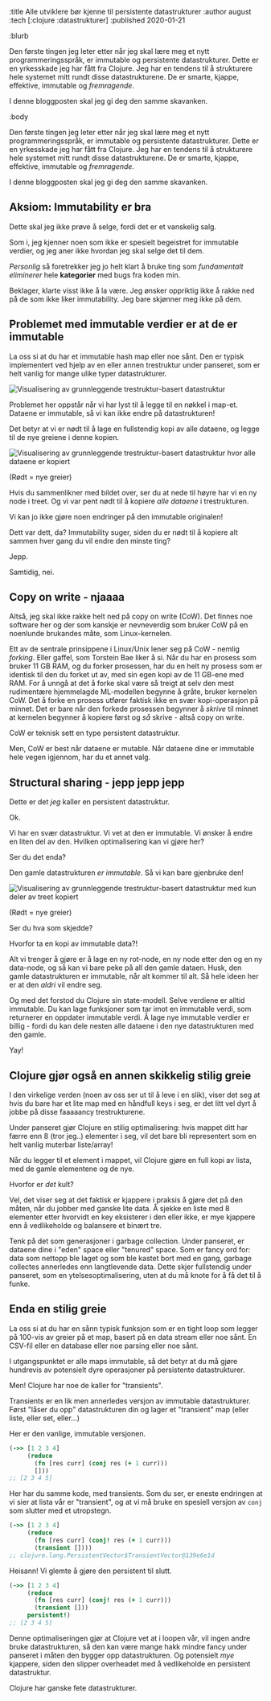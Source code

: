 :title Alle utviklere bør kjenne til persistente datastrukturer
:author august
:tech [:clojure :datastrukturer]
:published 2020-01-21

:blurb

Den første tingen jeg leter etter når jeg skal lære meg et nytt programmeringsspråk, er immutable og persistente datastrukturer. Dette er en yrkesskade jeg har fått fra Clojure. Jeg har en tendens til å strukturere hele systemet mitt rundt disse datastrukturene. De er smarte, kjappe, effektive, immutable og _fremragende_.

I denne bloggposten skal jeg gi deg den samme skavanken.

:body

Den første tingen jeg leter etter når jeg skal lære meg et nytt programmeringsspråk, er immutable og persistente datastrukturer. Dette er en yrkesskade jeg har fått fra Clojure. Jeg har en tendens til å strukturere hele systemet mitt rundt disse datastrukturene. De er smarte, kjappe, effektive, immutable og _fremragende_.

I denne bloggposten skal jeg gi deg den samme skavanken.


## Aksiom: Immutability er bra

Dette skal jeg ikke prøve å selge, fordi det er et vanskelig salg.

Som i, jeg kjenner noen som ikke er spesielt begeistret for immutable verdier, og jeg aner ikke hvordan jeg skal selge det til dem.

_Personlig_ så foretrekker jeg jo helt klart å bruke ting som _fundamentalt eliminerer_ hele **kategorier** med bugs fra koden min.

Beklager, klarte visst ikke å la være. Jeg ønsker oppriktig ikke å rakke ned på de som ikke liker immutability. Jeg bare skjønner meg ikke på dem.

## Problemet med immutable verdier er at de er immutable

La oss si at du har et immutable hash map eller noe sånt. Den er typisk implementert ved hjelp av en eller annen trestruktur under panseret, som er helt vanlig for mange ulike typer datastrukturer.

![Visualisering av grunnleggende trestruktur-basert datastruktur](/images/blogg/the_basic.png)

Problemet her oppstår når vi har lyst til å legge til en nøkkel i map-et. Dataene er immutable, så vi kan ikke endre på datastrukturen!


Det betyr at vi er nødt til å lage en fullstendig kopi av alle dataene, og legge til de nye greiene i denne kopien.

![Visualisering av grunnleggende trestruktur-basert datastruktur hvor alle dataene er kopiert](/images/blogg/complete_clone.png)

(Rødt = nye greier)

Hvis du sammenlikner med bildet over, ser du at nede til høyre har vi en ny node i treet. Og vi var pent nødt til å kopiere _alle dataene_ i trestrukturen. 

Vi kan jo ikke gjøre noen endringer på den immutable originalen!

Dett var dett, da? Immutability suger, siden du er nødt til å kopiere alt sammen hver gang du vil endre den minste ting?

Jepp.

Samtidig, nei.

## Copy on write - njaaaa

Altså, jeg skal ikke rakke helt ned på copy on write (CoW). Det finnes noe software her og der som kanskje er nevneverdig som bruker CoW på en noenlunde brukandes måte, som Linux-kernelen.

Ett av de sentrale prinsippene i Linux/Unix lener seg på CoW - nemlig _forking_. Eller gaffel, som Torstein Bae liker å si. Når du har en prosess som bruker 11 GB RAM, og du forker prosessen, har du en helt ny prosess som er identisk til den du forket ut av, med sin egen kopi av de 11 GB-ene med RAM. For å unngå at det å forke skal være så treigt at selv den mest rudimentære hjemmelagde ML-modellen begynne å gråte, bruker kernelen CoW. Det å forke en prosess utfører faktisk ikke en svær kopi-operasjon på minnet. Det er bare når den forkede prosessen begynner å _skrive_ til minnet at kernelen begynner å kopiere først og _så_ skrive - altså copy on write.

CoW er teknisk sett en type persistent datastruktur.

Men, CoW er best når dataene er mutable. Når dataene dine er immutable hele vegen igjennom, har du et annet valg.

## Structural sharing - jepp jepp jepp

Dette er det _jeg_ kaller en persistent datastruktur.

Ok.

Vi har en svær datastruktur. Vi vet at den er immutable. Vi ønsker å endre en liten del av den. Hvilken optimalisering kan vi gjøre her?

Ser du det enda?

Den gamle datastrukturen _er immutable_. Så vi kan bare gjenbruke den!

![Visualisering av grunnleggende trestruktur-basert datastruktur med kun deler av treet kopiert](/images/blogg/structural_sharing.png)
 
(Rødt = nye greier)

Ser du hva som skjedde?

Hvorfor ta en kopi av immutable data?!

Alt vi trenger å gjøre er å lage en ny rot-node, en ny node etter den og en ny data-node, og så kan vi bare peke på all den gamle dataen. Husk, den gamle datastrukturen er immutable, når alt kommer til alt. Så hele ideen her er at den _aldri_ vil endre seg.

Og med det forstod du Clojure sin state-modell. Selve verdiene er alltid immutable. Du kan lage funksjoner som tar imot en immutable verdi, som returnerer en oppdater immutable verdi. Å lage nye immutable verdier er billig - fordi du kan dele nesten alle dataene i den nye datastrukturen med den gamle.


Yay!


## Clojure gjør også en annen skikkelig stilig greie

I den virkelige verden (noen av oss ser ut til å leve i en slik), viser det seg at hvis du bare har et lite map med en håndfull keys i seg, er det litt vel dyrt å jobbe på disse faaaaancy trestrukturene.

Under panseret gjør Clojure en stilig optimalisering: hvis mappet ditt har færre enn 8 (tror jeg..) elementer i seg, vil det bare bli representert som en helt vanlig muterbar liste/array!

Når du legger til et element i mappet, vil Clojure gjøre en full kopi av lista, med de gamle elementene og de nye.

Hvorfor er _det_ kult?

Vel, det viser seg at det faktisk er kjappere i praksis å gjøre det på den måten, når du jobber med ganske lite data. Å sjekke en liste med 8 elementer etter hvorvidt en key eksisterer i den eller ikke, er mye kjappere enn å vedlikeholde og balansere et binært tre.

Tenk på det som generasjoner i garbage collection. Under panseret, er dataene dine i "eden" space eller "tenured" space. Som er fancy ord for: data som nettopp ble laget og som ble kastet bort med en gang, garbage collectes annerledes enn langtlevende data. Dette skjer fullstendig under panseret, som en ytelsesoptimalisering, uten at du må knote for å få det til å funke.

## Enda en stilig greie

La oss si at du har en sånn typisk funksjon som er en tight loop som legger på 100-vis av greier på et map, basert på en data stream eller noe sånt. En CSV-fil eller en database eller noe parsing eller noe sånt.

I utgangspunktet er alle maps immutable, så det betyr at du må gjøre hundrevis av potensielt dyre operasjoner på persistente datastrukturer.

Men! Clojure har noe de kaller for "transients".

Transients er en lik men annerledes versjon av immutable datastrukturer. Først "låser du opp" datastrukturen din og lager et "transient"
 map (eller liste, eller set, eller...)
 
Her er den vanlige, immutable versjonen.

```clojure
(->> [1 2 3 4]
     (reduce
       (fn [res curr] (conj res (+ 1 curr)))
       []))
;; [2 3 4 5]
```

Her har du samme kode, med transients. Som du ser, er eneste endringen at vi sier at lista vår er "transient", og at vi må bruke en spesiell versjon av `conj` som slutter med et utropstegn.


```clojure
(->> [1 2 3 4]
     (reduce
       (fn [res curr] (conj! res (+ 1 curr)))
       (transient [])))
;; clojure.lang.PersistentVector$TransientVector@139e6e1d
```

Heisann! Vi glemte å gjøre den persistent til slutt.

```clojure
(->> [1 2 3 4]
     (reduce
       (fn [res curr] (conj! res (+ 1 curr)))
       (transient []))
     persistent!)
;; [2 3 4 5]
```

Denne optimaliseringen gjør at Clojure vet at i loopen vår, vil ingen andre bruke datastrukturen, så den kan være mange hakk mindre fancy under panseret i måten den bygger opp datastrukturen. Og potensielt _mye_ kjappere, siden den slipper overheadet med å vedlikeholde en persistent datastruktur.

Clojure har ganske fete datastrukturer.
